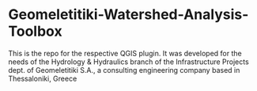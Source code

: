 # Geomeletitiki-Watershed-Analysis-Toolbox
This is the repo for the respective QGIS plugin. It was developed for the needs of the Hydrology & Hydraulics branch of the Infrastructure Projects dept. of Geomeletitiki S.A., a consulting engineering company based in Thessaloniki, Greece
